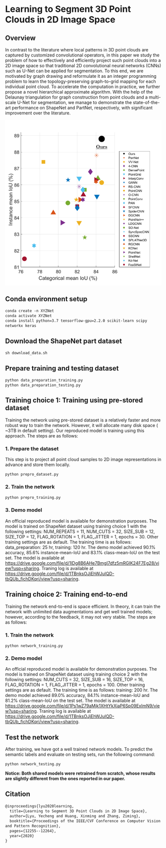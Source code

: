 

# Learning to Segment 3D Point Clouds in 2D Image Space

## Overview
In contrast to the literature where local patterns in 3D point clouds are captured by customized convolutional operators, in this paper we study the problem of how to effectively and efficiently project such point clouds into a 2D image space so that traditional 2D convolutional neural networks (CNNs) such as U-Net can be applied for segmentation. To this end, we are motivated by graph drawing and reformulate it as an integer programming problem to learn the topology-preserving graph-to-grid mapping for each individual point cloud. To accelerate the computation in practice, we further propose a novel hierarchical approximate algorithm. With the help of the Delaunay triangulation for graph construction from point clouds and a multi-scale U-Net for segmentation, we manage to demonstrate the state-of-the-art performance on ShapeNet and PartNet, respectively, with significant improvement over the literature.

![ShapeNet](ShapeNet.png)

##

## Conda environment setup
```
conda create -n XYZNet
conda activate XYZNet
conda install python=3.7 tensorflow-gpu=2.2.0 scikit-learn scipy networkx keras
```

## Download the ShapeNet part dataset
```
sh download_data.sh
```

## Prepare training and testing dataset
```
python data_preparation_training.py
python data_preparation_testing.py
```

## Training choice 1: Training using pre-stored dataset
Training the network using pre-stored dataset is a relatively faster and more robust way to train the network.
However, it will allocate many disk space ( ~3TB in default setting). Our reproduced model is training using this approach.
The steps are as follows:

### 1. Prepare the dataset
This step is to project all point cloud samples to 2D image representations in advance and store them locally.
```
python prepro_dataset.py
```

### 2. Train the network
```
python prepro_training.py
```

### 3. Demo model
An official reproduced model is available for demonstration purposes. The model is trained on ShapeNet dataset using training choice 1 with the following settings:
NUM_REPEATS = 11, 
NUM_CUTS = 32, 
SIZE_SUB = 12, 
SIZE_TOP = 12, 
FLAG_ROTATION = 1, 
FLAG_JITTER = 1, 
epochs = 30. 
Other training settings are as default. 
The training time is as follows: data_preparation: 25 hr, training: 120 hr. 
The demo model achieved 90.1% accuracy, 85.6% instance-mean-IoU and 83.1% class-mean-IoU on the test set.
The model is available at https://drive.google.com/file/d/1lDg8B6AHe7BmgI7dfz5mRGIK24F7Eg28/view?usp=sharing.
Traning log is available at https://drive.google.com/file/d/1TBnksOJjEhWJuIQD-tbQUb_fichDKqri/view?usp=sharing.

## Training choice 2: Training end-to-end
Training the network end-to-end is space efficient.
In theory, it can train the network with unlimited data augmentations and get well trained models;
however, according to the feedback, it may not very stable.
The steps are as follows:

### 1. Train the network
```
python network_training.py
```

### 2. Demo model
An official reproduced model is available for demonstration purposes. The model is trained on ShapeNet dataset using training choice 2 with the following settings:
NUM_CUTS = 32, 
SIZE_SUB = 16, 
SIZE_TOP = 16, 
FLAG_ROTATION = 1, 
FLAG_JITTER = 1, 
epochs = 100. 
Other training settings are as default. 
The training time is as follows: training: 200 hr.
The demo model achieved 89.0% accuracy, 84.1% instance-mean-IoU and 81.2% class-mean-IoU on the test set.
The model is available at https://drive.google.com/file/d/1Ps1wZ79aMjk1XHtYkXiaP6Sp09ExImN9/view?usp=sharing.
Traning log is available at https://drive.google.com/file/d/1TBnksOJjEhWJuIQD-tbQUb_fichDKqri/view?usp=sharing.

## Test the network
After training, we have got a well trained network models. To predict the semantic labels and evaluate on testing sets, run the following command:
```
python network_testing.py
```
**Notice: Both shared models were retrained from scratch, whose results are slightly different from the ones reported in our paper.**

## Citation
```
@inproceedings{lyu2020learning,
  title={Learning to Segment 3D Point Clouds in 2D Image Space},
  author={Lyu, Yecheng and Huang, Xinming and Zhang, Ziming},
  booktitle={Proceedings of the IEEE/CVF Conference on Computer Vision and Pattern Recognition},
  pages={12255--12264},
  year={2020}
}
```
